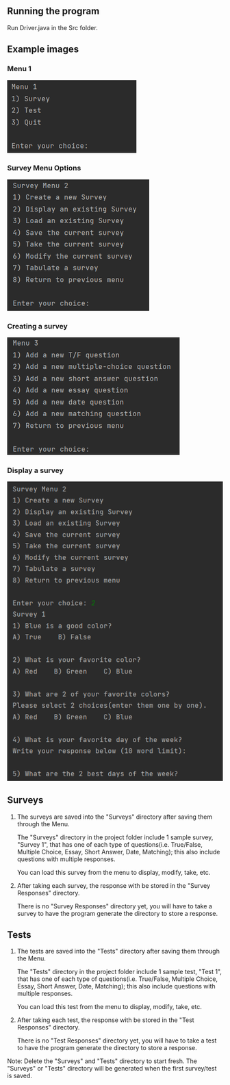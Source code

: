 
## Running the program
Run Driver.java in the Src folder.

## Example images
### Menu 1
![Menu 1](/images/menu-1.png)

### Survey Menu Options
![Menu 1](/images/survey-menu.png)

### Creating a survey
![Menu 1](/images/create-a-survey.png)

### Display a survey
![Menu 1](/images/display-a-survey.png)
## Surveys
1) 	
	The surveys are saved into the "Surveys" directory after
	saving them through the Menu.

	The "Surveys" directory in the project folder include 1 sample
	survey, "Survey 1", that has one of each type of 
	questions(i.e. True/False, Multiple Choice, Essay, Short Answer, Date, Matching); 
	this also include questions with multiple responses.

	You can load this survey from the menu to display, modify, take, etc.

2) 
	After taking each survey, the response with be stored 
	in the "Survey Responses" directory. 

	There is no "Survey Responses" directory yet,
	you will have to take a survey to have the 
	program generate the directory to store a response.

## Tests
1) 	
	The tests are saved into the "Tests" directory after
	saving them through the Menu.

	The "Tests" directory in the project folder include 1 sample
	test, "Test 1", that has one of each type of 
	questions(i.e. True/False, Multiple Choice, Essay, Short Answer, Date, Matching); 
	this also include questions with multiple responses.

	You can load this test from the menu to display, modify, take, etc.

2) 	
	After taking each test, the response with be stored 
	in the "Test Responses" directory. 

	There is no "Test Responses" directory yet,
	you will have to take a test to have the 
	program generate the directory to store a response.


Note: Delete the "Surveys" and "Tests" directory
to start fresh. The "Surveys" or "Tests" directory
will be generated when the first survey/test is saved.
